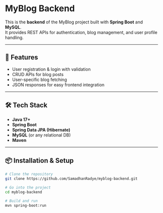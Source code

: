 
# MyBlog Backend

This is the **backend** of the MyBlog project built with **Spring Boot** and **MySQL**.  
It provides REST APIs for authentication, blog management, and user profile handling.

---

## 🚀 Features
- User registration & login with validation
- CRUD APIs for blog posts
- User-specific blog fetching
- JSON responses for easy frontend integration

---

## 🛠️ Tech Stack
- **Java 17+**
- **Spring Boot**
- **Spring Data JPA (Hibernate)**
- **MySQL** (or any relational DB)
- **Maven**

---

## 📦 Installation & Setup

```bash
# Clone the repository
git clone https://github.com/SamadhanRadye/myblog-backend.git

# Go into the project
cd myblog-backend

# Build and run
mvn spring-boot:run
